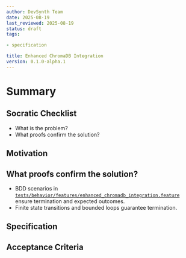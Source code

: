 ```yaml
---
author: DevSynth Team
date: 2025-08-19
last_reviewed: 2025-08-19
status: draft
tags:

- specification

title: Enhanced ChromaDB Integration
version: 0.1.0-alpha.1
---
```


<!--
Required metadata fields:
- author: document author
- date: creation date
- last_reviewed: last review date
- status: draft | review | published
- tags: search keywords
- title: short descriptive name
- version: specification version
-->

# Summary

## Socratic Checklist
- What is the problem?
- What proofs confirm the solution?

## Motivation

## What proofs confirm the solution?
- BDD scenarios in [`tests/behavior/features/enhanced_chromadb_integration.feature`](../../tests/behavior/features/enhanced_chromadb_integration.feature) ensure termination and expected outcomes.
- Finite state transitions and bounded loops guarantee termination.


## Specification

## Acceptance Criteria
